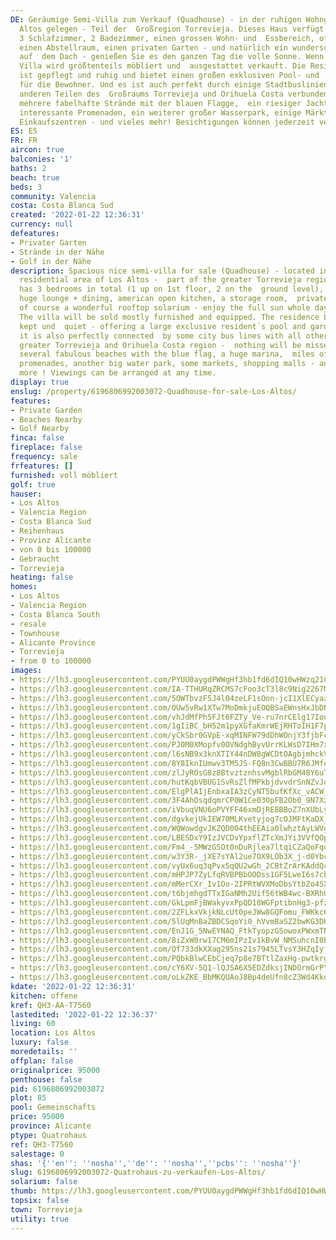 ```yaml
---
DE: Geräumige Semi-Villa zum Verkauf (Quadhouse) - in der ruhigen Wohngegend von Los
  Altos gelegen - Teil der  Großregion Torrevieja. Dieses Haus verfügt über insgesamt
  3 Schlafzimmer, 2 Badezimmer, einen grossen Wohn- und  Essbereich, offene Küche,
  einen Abstellraum, einen privaten Garten - und natürlich ein wunderschönes Solarium
  auf  dem Dach - genießen Sie es den ganzen Tag die volle Sonne. Wenn man mag. Die
  Villa wird größtenteils möbliert und  ausgestattet verkauft. Die Residenz Lagomar
  ist gepflegt und ruhig und bietet einen großen exklusiven Pool- und  Gartenbereich
  für die Bewohner. Und es ist auch perfekt durch einige Stadtbuslinien mit allen
  anderen Teilen des  Großraums Torrevieja und Orihuela Costa verbunden - zum Beispiel
  mehrere fabelhafte Strände mit der blauen Flagge,  ein riesiger Jachthafen, kilometerlange
  interessante Promenaden, ein weiterer großer Wasserpark, einige Märkte,  grosse
  Einkaufszentren - und vieles mehr! Besichtigungen können jederzeit vereinbart werden.
ES: ES
FR: FR
aircon: true
balconies: '1'
baths: 2
beach: true
beds: 3
community: Valencia
costa: Costa Blanca Sud
created: '2022-01-22 12:36:31'
currency: null
defeatures:
- Privater Garten
- Strände in der Nähe
- Golf in der Nähe
description: Spacious nice semi-villa for sale (Quadhouse) - located in the quiet
  residential area of Los Altos -  part of the greater Torrevieja region. This house
  has 3 bedrooms in total (1 up on 1st floor, 2 on the  ground level), also 2 bathrooms,
  huge lounge + dining, american open kitchen, a storage room,  private garden - and
  of course a wonderful rooftop solarium - enjoy the full sun whole day. If you  like.
  The villa will be sold mostly furnished and equipped. The residence Lagomar is well
  kept und  quiet - offering a large exclusive resident´s pool and garden area. And
  it is also perfectly connected  by some city bus lines with all other parts of the
  greater Torrevieja and Orihuela Costa region -  nothing will be missed - for example
  several fabulous beaches with the blue flag, a huge marina,  miles of interesting
  promenades, another big water park, some markets, shopping malls - and  much much
  more ! Viewings can be arranged at any time.
display: true
enslug: /property/6196806992003072-Quadhouse-for-sale-Los-Altos/
features:
- Private Garden
- Beaches Nearby
- Golf Nearby
finca: false
fireplace: false
frequency: sale
frfeatures: []
furnished: voll möbliert
golf: true
hauser:
- Los Altos
- Valencia Region
- Costa Blanca Sud
- Reihenhaus
- Provinz Alicante
- von 0 bis 100000
- Gebraucht
- Torrevieja
heating: false
homes:
- Los Altos
- Valencia Region
- Costa Blanca South
- resale
- Townhouse
- Alicante Province
- Torrevieja
- from 0 to 100000
images:
- https://lh3.googleusercontent.com/PYUU0aygdPWWgHf3hb1fd6dIQ10wHWzq21CjlCev9t4Q_LSjUrJ8dLX4QxIRj9aynrk0MWAqU2ItCmCTcPKaHH_BwcU_GORUsw=w640-rj-e30-l100
- https://lh3.googleusercontent.com/IA-TTHURqZRCMS7cFoo3cT3l8c9Nig2267MEEbmFcgn0QOZCFr-NN-TIR4MojfhfHrvXagbmR7zi6WF2XJSiJqHTe4mVWrxY=w640-rj-e30-l100
- https://lh3.googleusercontent.com/5OWTbvzF5J4l04zeLF1sOon-jcI1XlECyaxDrva3wJ1fdSbYFIPHqvDELqPx1gGMtkQCjnqB8i4gWBV-BnCnmIS_1GuvwKRZ=w640-rj-e30-l100
- https://lh3.googleusercontent.com/OUw5vRw1XTw7MoDmkjuEOQBSaEWnsHxJbDNxu19S4Cq245MYCJeZqNyFpfSqZuF2WxnR5CdLfch4D_QASagS5qRFM8wcTSgT6A=w640-rj-e30-l100
- https://lh3.googleusercontent.com/vhJdMfPh5FJt6FZTy_Ve-ru7nrCElg17IouS6U3uc67xvNCPIg96vSzUGhzhPANXuTlXfaOrxyLpTvAZvv2j2qKnkVzpITY_=w640-rj-e30-l100
- https://lh3.googleusercontent.com/1gIiBC_bH52m1pyXGfaKmrWEjRHToIH1F7p5e1HomXQHVKZTF86B8tnBWSAwQk1gLjYR2NrCQmd3EtEEx_kI1KpLVVOxO1Di8Q=w640-rj-e30-l100
- https://lh3.googleusercontent.com/yCkSbr0GVpE-xqMINFW79dDhWOnjY3fjbFcCmdIAEtERA_gjmAMxtukduN-aa4SkA_v5DG43996mvC_ofD7JHaShJYUhEJKtaA=w640-rj-e30-l100
- https://lh3.googleusercontent.com/PJ0M0XMopfv0OVNdghByvUrrKLWsD7IHm7xch_YlMeaZ_UO8Fe8ojaqJ6s-vt4K-6lpDU6V-fSzrBJt5yTS4V5LhxLcgGh0deA=w640-rj-e30-l100
- https://lh3.googleusercontent.com/l6sNB9x3knXTIY44nDW8gWCDtOAgbjmhckV0zqcFugxvapM6Ug3cVfDH8OkLyudlu_VMCi0WYSC2h_V4WmoHuYQrOoMQNljvga4=w640-rj-e30-l100
- https://lh3.googleusercontent.com/8Y8IknIUmwv3TM5JS-FQ8n3CwBBU7R6JMfd0SZrVjufwUPVhaU91sr-OuuYW0BXMz3QC_HwM6fr1rpLuCclJJ6LRuQ3lrcGgiXo=w640-rj-e30-l100
- https://lh3.googleusercontent.com/zlJyROsG8z8BtvztznhsvMgblRbGM48Y6uToiBErBVgQbzXP5XOUSlOuLw-NL_pMW2bvK_6e9CnVFLGsRH6NZm1-niennvPrRQ=w640-rj-e30-l100
- https://lh3.googleusercontent.com/hutKqbVBUG1SvRsZlfMPkbjdvvdrSnNZvJdqzEae7klM02JjYdrDkqJ7Jc9qpuisaJ-rmU7dxNzQgjaSZzfOvD7T2wF9n_TvZw=w640-rj-e30-l100
- https://lh3.googleusercontent.com/ElgPlAIjEnbxaIA3zCyNT5bufKfXc_vACW_JLhqwyqoIVZUNITNUg3EUSZwZ0TVtqFxNaGrAJpiTljEX8brn6U-FvwRa2YEFDQ=w640-rj-e30-l100
- https://lh3.googleusercontent.com/3F4AhOsqdqmrCP0W1Ce030pFB2Ob0_9N7XzdSYAxbtY8Q8IBMLeQhkNkg9sV5EkQa05lfu3f7f0b2zpBP9Q8opQ1G0OjIMkSkSc=w640-rj-e30-l100
- https://lh3.googleusercontent.com/iVbuqVNU6oPVYFF46xmDjREBBBoZ7nXUbLyRBhNkdrPEXKpBDg-8QinaDwzAWB5DOfTXIdEZwNQVGX7LQ_0TRL-uxWoQsFHn7Q=w640-rj-e30-l100
- https://lh3.googleusercontent.com/dgvkejUkIEW70MLKvetyjog7cOJMFtKaDX_6uN08G1dkGHvz2h9oB0Ra1K-6x8mb0pqXmkwgh-fUW4ewII_G2EpQ-tW8Nfzox6s=w640-rj-e30-l100
- https://lh3.googleusercontent.com/WQWowdgvJKZQD004thEEAia0lwhztAyLWVgAANSQEuveonHJ_QNu9Rxt6BcF1tKfCpzQNEcODpQhS1JQIUkW8HYeKYW3X_zkJw=w640-rj-e30-l100
- https://lh3.googleusercontent.com/LBESDxY9IzJVCDvYpxflZTcXmJYi3VVfQOpx0BCIdFkK-rKDe2p6J35l9YxNu5V8WBXXr3RxmiYxmgSX0jNo-DxIM7G-ujVmJA=w640-rj-e30-l100
- https://lh3.googleusercontent.com/Fm4_-5MWzG5Ot0nDuRjlea7ltqiCZaQoFqqtJRkC3HoIz3rYl3gADxEjjycg8gNyucBkM6UImgcbdABjMbz2oXR07kTc1h6qPSk=w640-rj-e30-l100
- https://lh3.googleusercontent.com/w3Y3R-_jXE7sYAl2ue7OX9LOb3X_j-d0YbcU3SiBc6crxSza-X6itGDc1mF7wX4PEwEPw0mDwsg5-e533jUFUBinQ3cAYRcyaw=w640-rj-e30-l100
- https://lh3.googleusercontent.com/vyUx6uq3qPvx5qQU2wGh_2CBtZrArKAddQcCALAaFtwIvaGcby2frkgj9ZOzKCjs_pCEEurIGU19UgjJmennX5XusaO8zyJe=w640-rj-e30-l100
- https://lh3.googleusercontent.com/mHPJP7ZyLfqRVBPBbOODss1GF5LweI6s7cbzjn0FcocePaHz9vVZ-uWcHRIosipMEJhmeUs4PAeUmS16YVrEhMUvVvkUtxFOgw=w640-rj-e30-l100
- https://lh3.googleusercontent.com/mMerCXr_Iv1Oo-2IPRtWVXMoDbsYtbZo4SXrN22UwHqPisD8jO3b07OXmY3877IZqnJUIqgdQiKxXj5DZGJUaAaHs-mWox5xGQ=w640-rj-e30-l100
- https://lh3.googleusercontent.com/t6bjmhgdTTxIGaNMh2Uif56tWB4wc-BXRhUspwp9QfiEJ7riNTeqHOidvWlvMzxwVtgdRM_lowSPE8y6fhLuA6dw11tqDHzbHg=w640-rj-e30-l100
- https://lh3.googleusercontent.com/GkLpmFjBWakyvxPpQD18WGFptibnHg3-pfzKDihPOw_AI4XfAsI11h_oVXmOSsYJGbpsP5Mk2Q-Dp-X7rxVk4vRzD5pJTEjTQg=w640-rj-e30-l100
- https://lh3.googleusercontent.com/2ZFLkxVkjkNLcUt0peJWw8GQFomu_FWKkc6OBiSsSteHdt-MS663L2y-GLsYz2EawBfMbwXliKNDTUx8yXqrlKrnY_xoLqg0hYc=w640-rj-e30-l100
- https://lh3.googleusercontent.com/5lUqMnBaZBDCSqoYi0_hVvmBaSZ2bwKG3DKNPyGFPXZWoSFDs7rF4R2v4L8HO3rhl25z2t5ACT-SyMxcI-e0CMVSqqrTT8Q=w640-rj-e30-l100
- https://lh3.googleusercontent.com/EnJ1G_5NwEYNAQ_FtkTyopzGSowoxPWxmTNxnHFWIoaoKMxjBEG2aljLH5XSAuEn7STE6zQRA-TgS5yWP07PiC-Rsip4iI09Gw=w640-rj-e30-l100
- https://lh3.googleusercontent.com/8iZxW0rw17CM6mIPzIv1kBvW_NMSuhcnI0bmfvzzCrvsYeq2brJlSDITnNqP__t1_Su9GL4bj-qSHcLOJe-y2eKNVsJDluH3zQ=w640-rj-e30-l100
- https://lh3.googleusercontent.com/Qf733dkXXag295ns21s7945LTvsY3HZqIyf1bMQOq9NUvR-U3TzHpTkTnBcmXPpRBFyQLvh0WHSvwQan1HgeafMZbAEDg8PnUw=w640-rj-e30-l100
- https://lh3.googleusercontent.com/PQbkBlwCEbCjeq7p8e7BTtlZaxHg-pwtkrgYPn9QoBPBhplnrpsqX48I7CvpzLXDQhfT1ev_WRpMgpkpr6q01RoD-KN-oZGozQ=w640-rj-e30-l100
- https://lh3.googleusercontent.com/cY6XV-5Q1-lQJSA6X5EDZdksjINDOrmGrPYxqSM6ly0gwwsN9P1ShTNL9Gz2XMwypPiuKoxCi3dGyWv1h_0pw_RAkPwPoi7ldQ=w640-rj-e30-l100
- https://lh3.googleusercontent.com/oLkZKE_BbMKQUAoJ8Bp4deUfn8cZ3Wd4Kko0lTxObDu1bAOPO7llVfxLUFKdrPNvLnH__IQkhzVO13MHmUZuEK8y9fX9YNHv=w640-rj-e30-l100
kdate: '2022-01-22 12:36:31'
kitchen: offene
kref: QH3-AA-T7560
lastedited: '2022-01-22 12:36:37'
living: 60
location: Los Altos
luxury: false
moredetails: ''
offplan: false
originalprice: 95000
penthouse: false
pid: 6196806992003072
plot: 85
pool: Gemeinschafts
price: 95000
province: Alicante
ptype: Quatrohaus
ref: QH3-T7560
salestage: 0
shas: '{''en'': ''nosha'',''de'': ''nosha'',''pcbs'': ''nosha''}'
slug: 6196806992003072-Quatrohaus-zu-verkaufen-Los-Altos/
solarium: false
thumb: https://lh3.googleusercontent.com/PYUU0aygdPWWgHf3hb1fd6dIQ10wHWzq21CjlCev9t4Q_LSjUrJ8dLX4QxIRj9aynrk0MWAqU2ItCmCTcPKaHH_BwcU_GORUsw=w400-h240-n-rj-e30-l100
topsix: false
town: Torrevieja
utility: true
---
```

